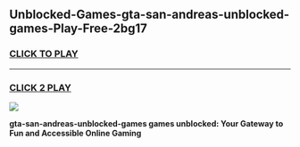
## Unblocked-Games-gta-san-andreas-unblocked-games-Play-Free-2bg17
<h3>
<a href="https://premium76.site?title=gta-san-andreas-unblocked-games&ref=10A">CLICK TO PLAY</a></h3>
<hr>

<h3>
<a href="https://premium76.site?title=gta-san-andreas-unblocked-games&ref=10A">CLICK 2 PLAY</a>
  
</h3>

<a href="https://premium76.site?title=gta-san-andreas-unblocked-games&ref=10A"><img src="https://clearcache.store/games.png"></a>


**gta-san-andreas-unblocked-games games unblocked: Your Gateway to Fun and Accessible Online Gaming**
